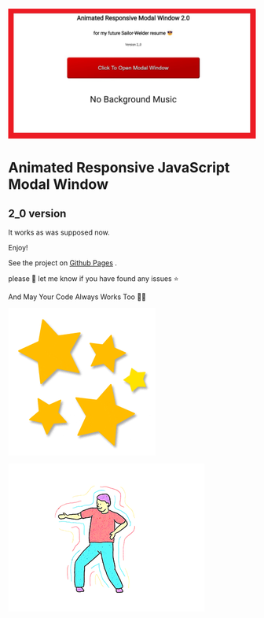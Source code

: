 ![](https://github.com/Hacking-NASSA-with-HTML/animated_modal_window_2_0/blob/main/assets/img/FB_open_graph_1200x630_image.jpg)

# Animated Responsive JavaScript Modal Window

## 2_0 version

It works as was supposed now.

Enjoy!

See the project on [Github Pages](https://hacking-nassa-with-html.github.io/animated_modal_window_2_0/) .

please 🙌 let me know if you have found any issues ⭐

And May Your Code Always Works Too 🍾🥂


![](https://github.com/Hacking-NASSA-with-HTML/Array_iteration_cheatsheet/blob/main/star.gif)

![](https://github.com/Hacking-NASSA-with-HTML/keep-alive-server/blob/main/assets/happy-happy.gif)